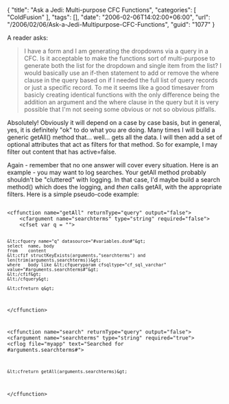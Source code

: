 {
	"title": "Ask a Jedi: Multi-purpose CFC Functions",
	"categories": [
		"ColdFusion"
	],
	"tags": [],
	"date": "2006-02-06T14:02:00+06:00",
	"url": "/2006/02/06/Ask-a-Jedi-Multipurpose-CFC-Functions",
	"guid": "1077"
}

A reader asks:

<blockquote>
I have a form and I am generating the dropdowns via a query in a CFC. Is it acceptable to make the functions sort of multi-purpose to generate both the list for the dropdown and single item from the list? I would basically use an if-then statement to add or remove the where clause in the query based on if I needed the full list of query records or just a specific record. To me it seems like a good timesaver from basicly creating identical functions with the only difference being the addition an argument and the where clause in the query but it is very possible that I'm not seeing some obvious or not so obvious pitfalls.
</blockquote>

Absolutely! Obviously it will depend on a case by case basis, but in general, yes, it is definitely "ok" to do what you are doing. Many times I will build a generic getAll() method that... well... gets all the data. I will then add a set of optional attributes that act as filters for that method. So for example, I may filter out content that has active=false. 

Again - remember that no one answer will cover every situation. Here is an example - you may want to log searches. Your getAll method probably shouldn't be "cluttered" with logging. In that case, I'd maybe build a search method() which does the logging, and <i>then</i> calls getAll, with the appropriate filters. Here is a simple pseudo-code example:

<code>
&lt;cffunction name="getAll" returnType="query" output="false"&gt;
	&lt;cfargument name="searchterms" type="string" required="false"&gt;
	&lt;cfset var q = ""&gt;

	&lt;cfquery name="q" datasource="#variables.dsn#"&gt;
	select	name, body
	from	content
	&lt;cfif structKeyExists(arguments,"searchterms") and len(trim(arguments.searchterms))&gt;
	where	body like &lt;cfqueryparam cfsqltype="cf_sql_varchar" value="#arguments.searchterms#"&gt;
	&lt;/cfif&gt;
	&lt;/cfquery&gt;

	&lt;cfreturn q&gt;
&lt;/cffunction&gt;

&lt;cffunction name="search" returnType="query" output="false"&gt;
	&lt;cfargument name="searchterms" type="string" required="true"&gt;
	&lt;cflog file="myapp" text="Searched for #arguments.searchterms#"&gt;

	&lt;cfreturn getAll(arguments.searchterms)&gt;
&lt;/cffunction&gt;
</code>
